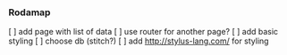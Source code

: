 ### Rodamap

[ ] add page with list of data
[ ] use router for another page?
[ ] add basic styling
[ ] choose db (stitch?)
[ ] add http://stylus-lang.com/ for styling 